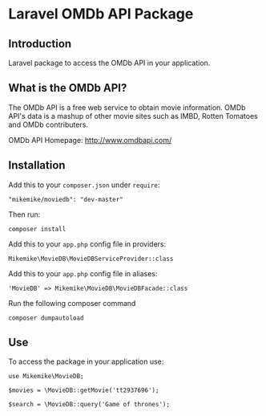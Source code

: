 # Laravel OMDb API Package

## Introduction
Laravel package to access the OMDb API in your application.

## What is the OMDb API?
The OMDb API is a free web service to obtain movie information. OMDb API's data is a mashup of other movie sites such as IMBD, Rotten Tomatoes and OMDb contributers.

OMDb API Homepage: http://www.omdbapi.com/

## Installation
Add this to your `composer.json` under `require`:
```
"mikemike/moviedb": "dev-master"
```

Then run:
```
composer install 
```

Add this to your `app.php` config file in providers:
```
Mikemike\MovieDB\MovieDBServiceProvider::class
```

Add this to your `app.php` config file in aliases:
```
'MovieDB' => Mikemike\MovieDB\MovieDBFacade::class
```

Run the following composer command
```
composer dumpautoload
```

## Use

To access the package in your application use:
```
use Mikemike\MovieDB;
```
```
$movies = \MovieDB::getMovie('tt2937696');
```
```
$search = \MovieDB::query('Game of thrones');
```
